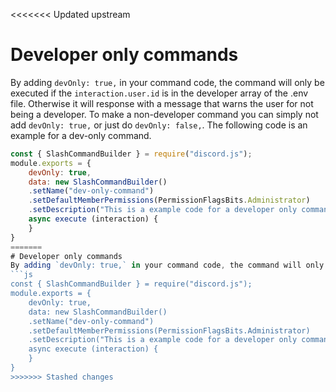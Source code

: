 <<<<<<< Updated upstream
# Developer only commands
By adding `devOnly: true,` in your command code, the command will only be executed if the `interaction.user.id` is in the developer array of the .env file. Otherwise it will response with a message that warns the user for not being a developer. To make a non-developer command you can simply not add `devOnly: true,` or just do `devOnly: false,`. The following code is an example for a dev-only command.
```js
const { SlashCommandBuilder } = require("discord.js");
module.exports = {
    devOnly: true,
    data: new SlashCommandBuilder()
    .setName("dev-only-command")
    .setDefaultMemberPermissions(PermissionFlagsBits.Administrator)
    .setDescription("This is a example code for a developer only command"),
    async execute (interaction) {
    }
}
=======
# Developer only commands
By adding `devOnly: true,` in your command code, the command will only be executed if the `interaction.user.id` is in the developer array of the .env file. Otherwise it will response with a message that warns the user for not being a developer. To make a non-developer command you can simply not add `devOnly: true,` or just do `devOnly: false,`. The following code is an example for a dev-only command.
```js
const { SlashCommandBuilder } = require("discord.js");
module.exports = {
    devOnly: true,
    data: new SlashCommandBuilder()
    .setName("dev-only-command")
    .setDefaultMemberPermissions(PermissionFlagsBits.Administrator)
    .setDescription("This is a example code for a developer only command"),
    async execute (interaction) {
    }
}
>>>>>>> Stashed changes
```